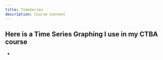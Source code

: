 ```yaml
---
title: TimeSeries 
description: Course Content
---
```


Here is a Time Series Graphing I use in my CTBA course
-
-
